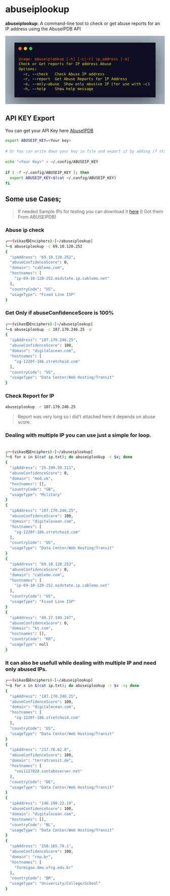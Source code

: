 # abuseiplookup

**abuseiplookup:** A command-line tool to check or get abuse reports for an IP address using the AbuseIPDB API

![help_menu](./help_menu.png)


## API KEY Export

You can get your API Key here [AbuseIPDB](https://www.abuseipdb.com/account/api)

```sh
export ABUSEIP_KEY=<Your key>

# Or You can write down your key in file and export it by adding if statement in  .bashrc or .zshrc (Depending on the SHELL You are using)

echo "<Your Key>" > ~/.config/ABUSEIP_KEY

if [ -f ~/.config/ABUSEIP_KEY ]; then
  export ABUSEIP_KEY=$(cat ~/.config/ABUSEIP_KEY)
fi

```


## Some use Cases;

> If needed Sample IPs for testing you can download it [here](https://raw.githubusercontent.com/mrrobot1o1/abuseiplookup/main/sample_ips.txt) (I Got them From ABUSEIPDB)

### Abuse ip check 

```sh
┌──(vikas㉿Enciphers)-[~/abuseiplookup]
└─$ abuseiplookup -c 69.10.120.252
{
  "ipAddress": "69.10.120.252",
  "abuseConfidenceScore": 0,
  "domain": "cablemo.com",
  "hostnames": [
    "ip-69-10-120-252.midstate.ip.cablemo.net"
  ],
  "countryCode": "US",
  "usageType": "Fixed Line ISP"
}
```

### Get Only if abuseConfidenceScore is 100%

```sh
┌──(vikas㉿Enciphers)-[~/abuseiplookup]
└─$ abuseiplookup -c 107.170.246.25 -o
{
  "ipAddress": "107.170.246.25",
  "abuseConfidenceScore": 100,
  "domain": "digitalocean.com",
  "hostnames": [
    "zg-1220f-186.stretchoid.com"
  ],
  "countryCode": "US",
  "usageType": "Data Center/Web Hosting/Transit"
}
```

### Check Report for IP

```sh
abuseiplookup -r 107.170.246.25
```
> Report was very long so i did't attached here it depends on abuse
> score.

### Dealing with multiple IP you can use just a simple for loop. 

```sh

┌──(vikas㉿Enciphers)-[~/abuseiplookup]
└─$ for x in $(cat ip.txt); do abuseiplookup -c $x; done
{
  "ipAddress": "25.199.50.211",
  "abuseConfidenceScore": 0,
  "domain": "mod.uk",
  "hostnames": [],
  "countryCode": "GB",
  "usageType": "Military"
}
{
  "ipAddress": "107.170.246.25",
  "abuseConfidenceScore": 100,
  "domain": "digitalocean.com",
  "hostnames": [
    "zg-1220f-186.stretchoid.com"
  ],
  "countryCode": "US",
  "usageType": "Data Center/Web Hosting/Transit"
}
{
  "ipAddress": "69.10.120.252",
  "abuseConfidenceScore": 0,
  "domain": "cablemo.com",
  "hostnames": [
    "ip-69-10-120-252.midstate.ip.cablemo.net"
  ],
  "countryCode": "US",
  "usageType": "Fixed Line ISP"
}
{
  "ipAddress": "49.27.199.247",
  "abuseConfidenceScore": 0,
  "domain": "kt.com",
  "hostnames": [],
  "countryCode": "KR",
  "usageType": null
}
```


### It can also be usefull while dealing with multiple IP and need only abused IPs. 

```sh
┌──(vikas㉿Enciphers)-[~/abuseiplookup]
└─$ for x in $(cat ip.txt); do abuseiplookup -c $x -o; done
{
  "ipAddress": "107.170.246.25",
  "abuseConfidenceScore": 100,
  "domain": "digitalocean.com",
  "hostnames": [
    "zg-1220f-186.stretchoid.com"
  ],
  "countryCode": "US",
  "usageType": "Data Center/Web Hosting/Transit"
}
{
  "ipAddress": "217.76.62.0",
  "abuseConfidenceScore": 100,
  "domain": "terratransit.de",
  "hostnames": [
    "vmi1127028.contaboserver.net"
  ],
  "countryCode": "DE",
  "usageType": "Data Center/Web Hosting/Transit"
}
{
  "ipAddress": "146.190.22.19",
  "abuseConfidenceScore": 100,
  "domain": "digitalocean.com",
  "hostnames": [],
  "countryCode": "NL",
  "usageType": "Data Center/Web Hosting/Transit"
}
{
  "ipAddress": "150.165.78.1",
  "abuseConfidenceScore": 100,
  "domain": "rnp.br",
  "hostnames": [
    "formigao.dme.ufcg.edu.br"
  ],
  "countryCode": "BR",
  "usageType": "University/College/School"
}
```
